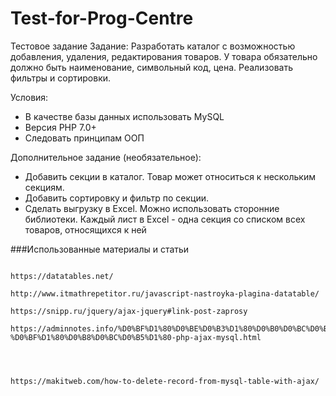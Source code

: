 # Test-for-Prog-Centre
Тестовое задание 
Задание: Разработать каталог с возможностью добавления, удаления, редактирования товаров. У товара обязательно должно быть наименование, символьный код, цена. Реализовать фильтры и сортировки.


Условия:
- В качестве базы данных использовать MySQL
- Версия PHP 7.0+
- Следовать принципам ООП

Дополнительное задание (необязательное):
- Добавить секции в каталог. Товар может относиться к нескольким секциям.
- Добавить сортировку и фильтр по секции.
- Сделать выгрузку в Excel. Можно использовать сторонние библиотеки. Каждый лист в Excel - одна секция со списком всех товаров, относящихся к ней


###Использованные материалы и статьи 
 ```
 
https://datatables.net/   

http://www.itmathrepetitor.ru/javascript-nastroyka-plagina-datatable/

https://snipp.ru/jquery/ajax-jquery#link-post-zaprosy

https://adminnotes.info/%D0%BF%D1%80%D0%BE%D0%B3%D1%80%D0%B0%D0%BC%D0%BC%D0%B8%D1%80%D0%BE%D0%B2%D0%B0%D0%BD%D0%B8%D0%B5/%D0%BF%D1%80%D0%BE%D1%81%D1%82%D0%BE%D0%B9-%D0%BF%D1%80%D0%B8%D0%BC%D0%B5%D1%80-php-ajax-mysql.html



 
https://makitweb.com/how-to-delete-record-from-mysql-table-with-ajax/
 ```
